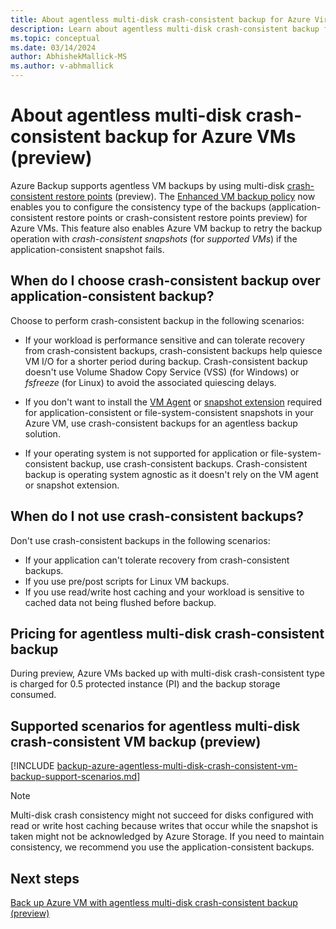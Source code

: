 ```yaml
---
title: About agentless multi-disk crash-consistent backup for Azure Virtual Machines by using Azure Backup
description: Learn about agentless multi-disk crash-consistent backup for Azure VMs by using Azure Backup via Azure portal.
ms.topic: conceptual
ms.date: 03/14/2024
author: AbhishekMallick-MS
ms.author: v-abhmallick
---
```


# About agentless multi-disk crash-consistent backup for Azure VMs (preview)

Azure Backup supports agentless VM backups by using multi-disk [crash-consistent restore points](../virtual-machines/virtual-machines-create-restore-points.md) (preview). The [Enhanced VM backup policy](backup-azure-vms-enhanced-policy.md) now enables you to configure the consistency type of the backups (application-consistent restore points or crash-consistent restore points preview) for Azure VMs. This feature also enables Azure VM backup to retry the backup operation with *crash-consistent snapshots* (for *supported VMs*) if the application-consistent snapshot fails. 

## When do I choose crash-consistent backup over application-consistent backup?

Choose to perform crash-consistent backup in the following scenarios:

- If your workload is performance sensitive and can tolerate recovery from crash-consistent backups, crash-consistent backups help quiesce VM I/O for a shorter period during backup. Crash-consistent backup doesn't use Volume Shadow Copy Service (VSS) (for Windows) or *fsfreeze* (for Linux) to avoid the associated quiescing delays. 

- If you don't want to install the [VM Agent](../virtual-machines/extensions/agent-windows.md) or [snapshot extension](../virtual-machines/extensions/vmsnapshot-windows.md) required for application-consistent or file-system-consistent snapshots in your Azure VM, use crash-consistent backups for an agentless backup solution.

- If your operating system is not supported for application or file-system-consistent backup, use crash-consistent backups. Crash-consistent backup is operating system agnostic as it doesn't rely on the VM agent or snapshot extension.

## When do I not use crash-consistent backups?

Don't use crash-consistent backups in the following scenarios:

- If your application can't tolerate recovery from crash-consistent backups.
- If you use pre/post scripts for Linux VM backups.
- If you use read/write host caching and your workload is sensitive to cached data not being flushed before backup.

## Pricing for agentless multi-disk crash-consistent backup

During preview, Azure VMs backed up with multi-disk crash-consistent type is charged for 0.5 protected instance (PI) and the backup storage consumed.

## Supported scenarios for agentless multi-disk crash-consistent VM backup (preview)

[!INCLUDE [backup-azure-agentless-multi-disk-crash-consistent-vm-backup-support-scenarios.md](../../includes/backup-azure-agentless-multi-disk-crash-consistent-vm-backup-support-scenarios.md)]


>[!Note]
>Multi-disk crash consistency might not succeed for disks configured with read or write host caching because writes that occur while the snapshot is taken might not be acknowledged by Azure Storage. If you need to maintain consistency, we recommend you use the application-consistent backups.

## Next steps

[Back up Azure VM with agentless multi-disk crash-consistent backup (preview)](backup-azure-vms-agentless-multi-disk-crash-consistent.md)
